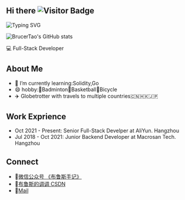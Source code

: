 ## Hi there ![Visitor Badge](https://komarev.com/ghpvc/?username=BrucerTao&repo=BrucerTao&color=green)

![Typing SVG](https://readme-typing-svg.demolab.com/?lines=👏Welcom+To+Bruce's+world)

![BrucerTao's GitHub stats](https://github-readme-stats.vercel.app/api?username=BrucerTao&show_icons=true&theme=dark)

💻 Full-Stack Developer

## About Me

- 🌱 I’m currently learning:Solidity,Go
- 😄 hobby:🏸️Badminton🏀Basketball🚴Bicycle
- ✈️ Globetrotter with travels to multiple countries🇨🇳🇭🇰🇯🇵

## Work Exprience
- Oct 2021 - Present: Senior Full-Stack Develper at AliYun. Hangzhou
- Jul 2018 - Oct 2021: Junior Backend Developer at Macrosan Tech. Hangzhou


## Connect
- 💬[微信公众号 《布鲁斯手记》](https://mp.weixin.qq.com/mp/profile_ext?action=home&__biz=Mzg3NDcyMDY3Ng==)
- 🔭[布鲁斯的调调 CSDN](https://blog.csdn.net/Elliot_2b?spm=1000.2115.3001.5343)
- 📮[Mail](bruce9652@163.com)

<!--
**BrucerTao/BrucerTao** is a ✨ _special_ ✨ repository because its `README.md` (this file) appears on your GitHub profile.

Here are some ideas to get you started:

- 🔭 I’m currently working on ...
- 👯 I’m looking to collaborate on ...
- 🤔 I’m looking for help with ...
- 📫 How to reach me: ...
- 😄 Pronouns: ...
- ⚡ Fun fact: ...
-->





